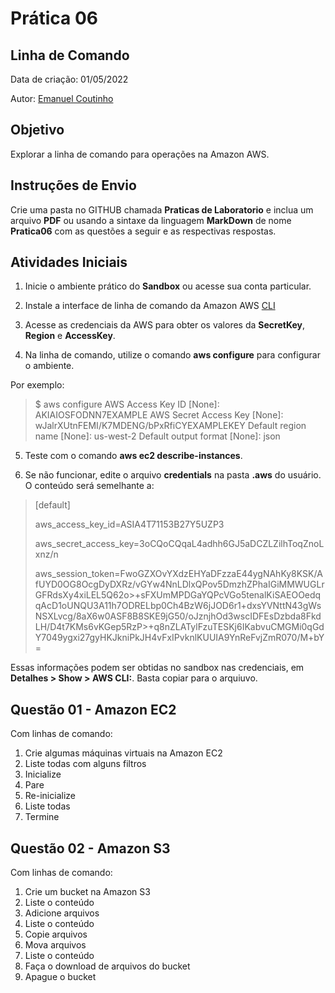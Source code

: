 # Prática 06

## Linha de Comando

Data de criação: 01/05/2022

Autor: [Emanuel Coutinho](https://github.com/emanuelcoutinho)

## Objetivo
Explorar a linha de comando para operações na Amazon AWS.

## Instruções de Envio

Crie uma pasta no GITHUB chamada **Praticas de Laboratorio** e inclua um arquivo **PDF** ou usando a sintaxe da linguagem **MarkDown** de nome **Pratica06** com as questões a seguir e as respectivas respostas.

## Atividades Iniciais

1. Inicie o ambiente prático do **Sandbox** ou acesse sua conta particular.

2. Instale a interface de linha de comando da Amazon AWS [CLI](https://aws.amazon.com/pt/cli/)

3. Acesse as credenciais da AWS para obter os valores da **SecretKey**, **Region** e **AccessKey**.

4. Na linha de comando, utilize o comando **aws configure** para configurar o ambiente.

Por exemplo:

>$ aws configure
>AWS Access Key ID [None]: AKIAIOSFODNN7EXAMPLE
>AWS Secret Access Key [None]: wJalrXUtnFEMI/K7MDENG/bPxRfiCYEXAMPLEKEY
>Default region name [None]: us-west-2
>Default output format [None]: json

5. Teste com o comando **aws ec2 describe-instances**.

5. Se não funcionar, edite o arquivo **credentials** na pasta **.aws** do usuário. O conteúdo será semelhante a:

>[default]
>
>aws_access_key_id=ASIA4T71153B27Y5UZP3
>
>aws_secret_access_key=3oCQoCQqaL4adhh6GJ5aDCZLZilhToqZnoLxnz/n
>
>aws_session_token=FwoGZXOvYXdzEHYaDFzzaE44ygNAhKy8KSK/AfUYD0OG8OcgDyDXRz/vGYw4NnLDlxQPov5DmzhZPhaIGiMMWUGLrGFRdsXy4xiLEL5Q62o>+sFXUmMPDGaYQPcVGo5tenalKiSAEOOedqqAcD1oUNQU3A11h7ODRELbp0Ch4BzW6jJOD6r1+dxsYVNttN43gWsNSXLvcg/8aX6w0ASF8B8SKE9jG50/oJznjhOd3wscIDFEsDzbda8FkdLH/D4t7KMs6vKGep5RzP>+q8nZLATylFzuTESKj6IKabvuCMGMi0qGdY7049ygxi27gyHKJkniPkJH4vFxIPvknlKUUIA9YnReFvjZmR070/M+bY=

Essas informações podem ser obtidas no sandbox nas credenciais, em **Detalhes > Show > AWS CLI:**. Basta copiar para o arquiuvo.
>

## Questão 01 - Amazon EC2

Com linhas de comando:

1. Crie algumas máquinas virtuais na Amazon EC2
2. Liste todas com alguns filtros
3. Inicialize
4. Pare
5. Re-inicialize
6. Liste todas
7. Termine

## Questão 02 - Amazon S3

Com linhas de comando:

1. Crie um bucket na Amazon S3
2. Liste o conteúdo
3. Adicione arquivos
4. Liste o conteúdo
5. Copie arquivos
6. Mova arquivos
7. Liste o conteúdo
8. Faça o download de arquivos do bucket
9. Apague o bucket


